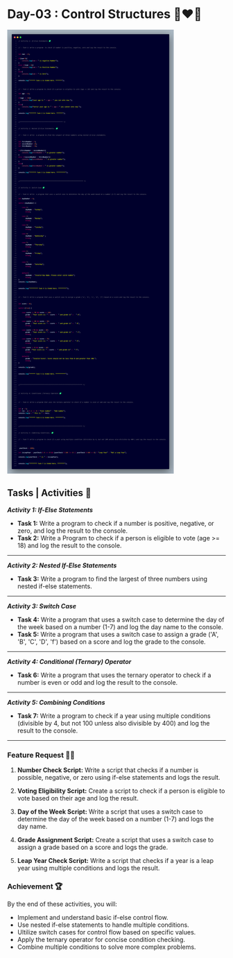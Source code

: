 # Day-03 : Control Structures 🍵❤️‍🔥

![Day-03 Code Snap](Day_03.png)

## Tasks | Activities 🌟

_**Activity 1: If-Else Statements**_

- **Task 1:** Write a program to check if a number is positive, negative, or zero, and log the result to the console.
- **Task 2:** Write a Program to check if a person is eligible to vote (age >= 18) and log the result to the console.

<hr/>

_**Activity 2: Nested If-Else Statements**_

- **Task 3:** Write a program to find the largest of three numbers using nested if-else statements.

<hr/>

_**Activity 3: Switch Case**_

- **Task 4:** Write a program that uses a switch case to determine the day of the week based on a number (1-7) and log the day name to the console.
- **Task 5:** Write a program that uses a switch case to assign a grade ('A', 'B', 'C', 'D', 'f') based on a score and log the grade to the console.

<hr/>

_**Activity 4: Conditional (Ternary) Operator**_

- **Task 6:** Write a program that uses the ternary operator to check if a number is even or odd and log the result to the console.

<hr/>

_**Activity 5: Combining Conditions**_

- **Task 7:** Write a program to check if a year using multiple conditions (divisible by 4, but not 100 unless also divisible by 400) and log the result to the console.

<hr/>

### Feature Request 🙇‍♂️

1. **Number Check Script:** Write a script that checks if a number is possible, negative, or zero using if-else statements and logs the result.

2. **Voting Eligibility Script:** Create a script to check if a person is eligible to vote based on their age and log the result.

3. **Day of the Week Script:** Write a script that uses a switch case to determine the day of the week based on a number (1-7) and logs the day name.

4. **Grade Assignment Script:** Create a script that uses a switch case to assign a grade based on a score and logs the grade.

5. **Leap Year Check Script:** Write a script that checks if a year is a leap year using multiple conditions and logs the result.

### Achievement 🏆

By the end of these activities, you will:

- Implement and understand basic if-else control flow.
- Use nested if-else statements to handle multiple conditions.
- Ultilize switch cases for control flow based on specific values.
- Apply the ternary operator for concise condition checking.
- Combine multiple conditions to solve more complex problems.